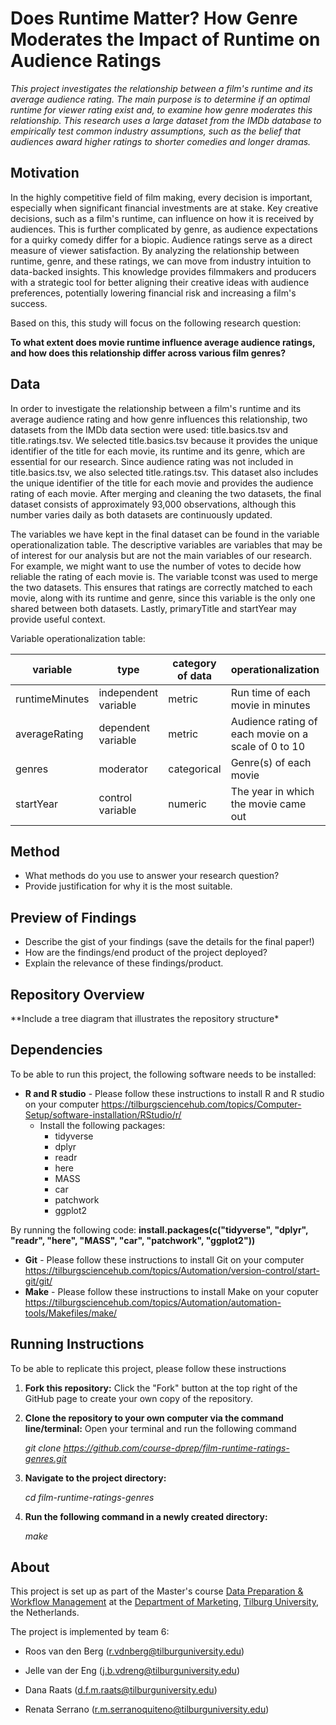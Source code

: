 # Does Runtime Matter? How Genre Moderates the Impact of Runtime on Audience Ratings

*This project investigates the relationship between a film's runtime and its average audience rating. The main purpose is to determine if an optimal runtime for viewer rating exist and, to examine how genre moderates this relationship. This research uses a large dataset from the IMDb database to empirically test common industry assumptions, such as the belief that audiences award higher ratings to shorter comedies and longer dramas.*

## Motivation

In the highly competitive field of film making, every decision is important, especially when significant financial investments are at stake. Key creative decisions, such as a film's runtime, can influence on how it is received by audiences. This is further complicated by genre, as audience expectations for a quirky comedy differ for a biopic. Audience ratings serve as a direct measure of viewer satisfaction. By analyzing the relationship between runtime, genre, and these ratings, we can move from industry intuition to data-backed insights. This knowledge provides filmmakers and producers with a strategic tool for better aligning their creative ideas with audience preferences, potentially lowering financial risk and increasing a film's success.

Based on this, this study will focus on the following research question:

**To what extent does movie runtime influence average audience ratings, and how does this relationship differ across various film genres?**

## Data

In order to investigate the relationship between a film's runtime and its average audience rating and how genre influences this relationship, two datasets from the IMDb data section were used: title.basics.tsv and title.ratings.tsv. We selected title.basics.tsv because it provides the unique identifier of the title for each movie, its runtime and its genre, which are essential for our research. Since audience rating was not included in title.basics.tsv, we also selected title.ratings.tsv. This dataset also includes the unique identifier of the title for each movie and provides the audience rating of each movie. After merging and cleaning the two datasets, the final dataset consists of approximately 93,000 observations, although this number varies daily as both datasets are continuously updated.

The variables we have kept in the final dataset can be found in the variable operationalization table. The descriptive variables are variables that may be of interest for our analysis but are not the main variables of our research. For example, we might want to use the number of votes to decide how reliable the rating of each movie is. The variable tconst was used to merge the two datasets. This ensures that ratings are correctly matched to each movie, along with its runtime and genre, since this variable is the only one shared between both datasets. Lastly, primaryTitle and startYear may provide useful context.

Variable operationalization table:

| variable | type | category of data | operationalization | dataset |
|----|----|----|----|----|
| runtimeMinutes | independent variable | metric | Run time of each movie in minutes | title.basics.tsv |
| averageRating | dependent variable | metric | Audience rating of each movie on a scale of 0 to 10 | title.ratings.tsv |
| genres | moderator | categorical | Genre(s) of each movie | title.basics.tsv |
| startYear | control variable | numeric | The year in which the movie came out | title.basics.tsv |

## Method

-   What methods do you use to answer your research question?
-   Provide justification for why it is the most suitable.

## Preview of Findings

-   Describe the gist of your findings (save the details for the final paper!)
-   How are the findings/end product of the project deployed?
-   Explain the relevance of these findings/product.

## Repository Overview

\*\*Include a tree diagram that illustrates the repository structure\*

## Dependencies

To be able to run this project, the following software needs to be installed:
- **R and R studio** - Please follow these instructions to install R and R studio on your computer https://tilburgsciencehub.com/topics/Computer-Setup/software-installation/RStudio/r/
  - Install the following packages: 
    - tidyverse
    - dplyr
    - readr
    - here
    - MASS
    - car
    - patchwork
    - ggplot2
      
By running the following code: **install.packages(c("tidyverse", "dplyr", "readr", "here", "MASS", "car", "patchwork", "ggplot2"))**
  
- **Git** - Please follow these instructions to install Git on your computer https://tilburgsciencehub.com/topics/Automation/version-control/start-git/git/
- **Make** - Please follow these instructions to install Make on your coputer https://tilburgsciencehub.com/topics/Automation/automation-tools/Makefiles/make/

## Running Instructions

To be able to replicate this project, please follow these instructions
1) **Fork this repository:** Click the "Fork" button at the top right of the GitHub page to create your own copy of the repository.
   
2) **Clone the repository to your own computer via the command line/terminal:** Open your terminal and run the following command

   *git clone https://github.com/course-dprep/film-runtime-ratings-genres.git*
   
3) **Navigate to the project directory:**

    *cd film-runtime-ratings-genres*

5) **Run the following command in a newly created directory:**

   *make*

## About

This project is set up as part of the Master's course [Data Preparation & Workflow Management](https://dprep.hannesdatta.com/) at the [Department of Marketing](https://www.tilburguniversity.edu/about/schools/economics-and-management/organization/departments/marketing), [Tilburg University](https://www.tilburguniversity.edu/), the Netherlands.

The project is implemented by team 6:

-   Roos van den Berg ([r.vdnberg\@tilburguniversity.edu](mailto:r.vdnberg@tilburguniversity.edu))

-   Jelle van der Eng ([j.b.vdreng\@tilburguniversity.edu](mailto:j.b.vdreng@tilburguniversity.edu))

-   Dana Raats ([d.f.m.raats\@tilburguniversity.edu](mailto:j.b.vdreng@tilburguniversity.edu))

-   Renata Serrano ([r.m.serranoquiteno\@tilburguniversity.edu](mailto:r.m.serranoquiteno@tilburguniversity.edu))

